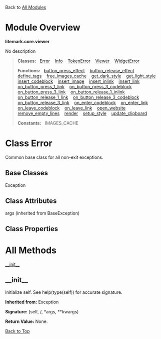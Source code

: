 Back to [All Modules](https://github.com/pyrustic/litemark/blob/master/docs/modules/README.md#readme)

# Module Overview

**litemark.core.viewer**
 
No description

> **Classes:** &nbsp; [Error](https://github.com/pyrustic/litemark/blob/master/docs/modules/content/litemark.core.viewer/content/classes/Error.md#class-error) &nbsp;&nbsp; [Info](https://github.com/pyrustic/litemark/blob/master/docs/modules/content/litemark.core.viewer/content/classes/Info.md#class-info) &nbsp;&nbsp; [TokenError](https://github.com/pyrustic/litemark/blob/master/docs/modules/content/litemark.core.viewer/content/classes/TokenError.md#class-tokenerror) &nbsp;&nbsp; [Viewer](https://github.com/pyrustic/litemark/blob/master/docs/modules/content/litemark.core.viewer/content/classes/Viewer.md#class-viewer) &nbsp;&nbsp; [WidgetError](https://github.com/pyrustic/litemark/blob/master/docs/modules/content/litemark.core.viewer/content/classes/WidgetError.md#class-widgeterror)
>
> **Functions:** &nbsp; [button\_press\_effect](https://github.com/pyrustic/litemark/blob/master/docs/modules/content/litemark.core.viewer/content/functions.md#button_press_effect) &nbsp;&nbsp; [button\_release\_effect](https://github.com/pyrustic/litemark/blob/master/docs/modules/content/litemark.core.viewer/content/functions.md#button_release_effect) &nbsp;&nbsp; [define\_tags](https://github.com/pyrustic/litemark/blob/master/docs/modules/content/litemark.core.viewer/content/functions.md#define_tags) &nbsp;&nbsp; [free\_images\_cache](https://github.com/pyrustic/litemark/blob/master/docs/modules/content/litemark.core.viewer/content/functions.md#free_images_cache) &nbsp;&nbsp; [get\_dark\_style](https://github.com/pyrustic/litemark/blob/master/docs/modules/content/litemark.core.viewer/content/functions.md#get_dark_style) &nbsp;&nbsp; [get\_light\_style](https://github.com/pyrustic/litemark/blob/master/docs/modules/content/litemark.core.viewer/content/functions.md#get_light_style) &nbsp;&nbsp; [insert\_codeblock](https://github.com/pyrustic/litemark/blob/master/docs/modules/content/litemark.core.viewer/content/functions.md#insert_codeblock) &nbsp;&nbsp; [insert\_image](https://github.com/pyrustic/litemark/blob/master/docs/modules/content/litemark.core.viewer/content/functions.md#insert_image) &nbsp;&nbsp; [insert\_inlink](https://github.com/pyrustic/litemark/blob/master/docs/modules/content/litemark.core.viewer/content/functions.md#insert_inlink) &nbsp;&nbsp; [insert\_link](https://github.com/pyrustic/litemark/blob/master/docs/modules/content/litemark.core.viewer/content/functions.md#insert_link) &nbsp;&nbsp; [on\_button\_press\_1\_link](https://github.com/pyrustic/litemark/blob/master/docs/modules/content/litemark.core.viewer/content/functions.md#on_button_press_1_link) &nbsp;&nbsp; [on\_button\_press\_3\_codeblock](https://github.com/pyrustic/litemark/blob/master/docs/modules/content/litemark.core.viewer/content/functions.md#on_button_press_3_codeblock) &nbsp;&nbsp; [on\_button\_press\_3\_link](https://github.com/pyrustic/litemark/blob/master/docs/modules/content/litemark.core.viewer/content/functions.md#on_button_press_3_link) &nbsp;&nbsp; [on\_button\_release\_1\_inlink](https://github.com/pyrustic/litemark/blob/master/docs/modules/content/litemark.core.viewer/content/functions.md#on_button_release_1_inlink) &nbsp;&nbsp; [on\_button\_release\_1\_link](https://github.com/pyrustic/litemark/blob/master/docs/modules/content/litemark.core.viewer/content/functions.md#on_button_release_1_link) &nbsp;&nbsp; [on\_button\_release\_3\_codeblock](https://github.com/pyrustic/litemark/blob/master/docs/modules/content/litemark.core.viewer/content/functions.md#on_button_release_3_codeblock) &nbsp;&nbsp; [on\_button\_release\_3\_link](https://github.com/pyrustic/litemark/blob/master/docs/modules/content/litemark.core.viewer/content/functions.md#on_button_release_3_link) &nbsp;&nbsp; [on\_enter\_codeblock](https://github.com/pyrustic/litemark/blob/master/docs/modules/content/litemark.core.viewer/content/functions.md#on_enter_codeblock) &nbsp;&nbsp; [on\_enter\_link](https://github.com/pyrustic/litemark/blob/master/docs/modules/content/litemark.core.viewer/content/functions.md#on_enter_link) &nbsp;&nbsp; [on\_leave\_codeblock](https://github.com/pyrustic/litemark/blob/master/docs/modules/content/litemark.core.viewer/content/functions.md#on_leave_codeblock) &nbsp;&nbsp; [on\_leave\_link](https://github.com/pyrustic/litemark/blob/master/docs/modules/content/litemark.core.viewer/content/functions.md#on_leave_link) &nbsp;&nbsp; [open\_website](https://github.com/pyrustic/litemark/blob/master/docs/modules/content/litemark.core.viewer/content/functions.md#open_website) &nbsp;&nbsp; [remove\_empty\_lines](https://github.com/pyrustic/litemark/blob/master/docs/modules/content/litemark.core.viewer/content/functions.md#remove_empty_lines) &nbsp;&nbsp; [render](https://github.com/pyrustic/litemark/blob/master/docs/modules/content/litemark.core.viewer/content/functions.md#render) &nbsp;&nbsp; [setup\_style](https://github.com/pyrustic/litemark/blob/master/docs/modules/content/litemark.core.viewer/content/functions.md#setup_style) &nbsp;&nbsp; [update\_clipboard](https://github.com/pyrustic/litemark/blob/master/docs/modules/content/litemark.core.viewer/content/functions.md#update_clipboard)
>
> **Constants:** &nbsp; IMAGES_CACHE

# Class Error
Common base class for all non-exit exceptions.

## Base Classes
Exception

## Class Attributes
args (inherited from BaseException)

## Class Properties


# All Methods
[\_\_init\_\_](#__init__)

## \_\_init\_\_
Initialize self.  See help(type(self)) for accurate signature.

**Inherited from:** Exception

**Signature:** (self, /, \*args, \*\*kwargs)





**Return Value:** None.

[Back to Top](#module-overview)



